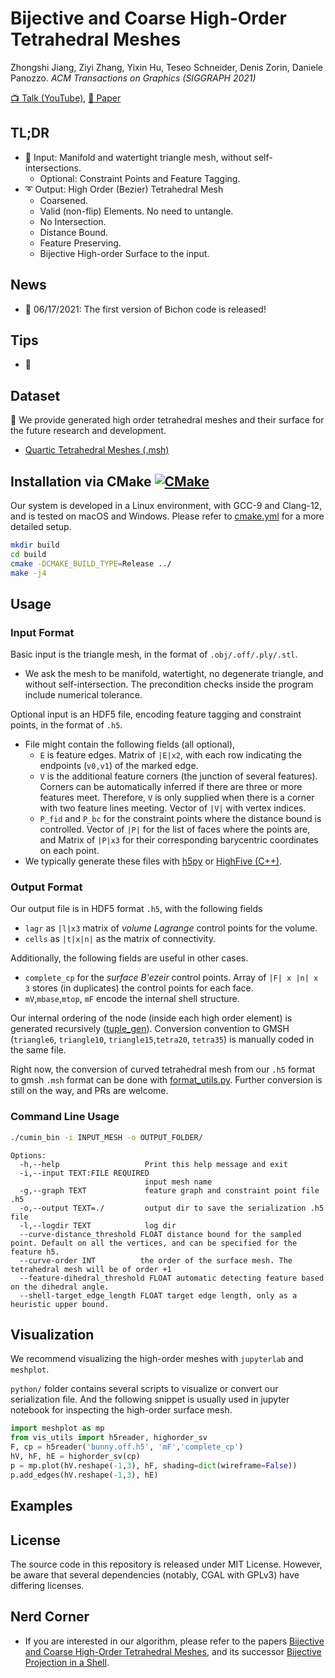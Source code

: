 # Bijective and Coarse High-Order Tetrahedral Meshes
Zhongshi Jiang, Ziyi Zhang, Yixin Hu, Teseo Schneider, Denis Zorin, Daniele Panozzo. 
*ACM Transactions on Graphics (SIGGRAPH 2021)*

[📺 Talk (YouTube)](https://youtu.be/yfztQw78gnE), [📝 Paper](https://cs.nyu.edu/~zhongshi/files/bichon_preview.pdf)
## TL;DR
- 📐 Input: Manifold and watertight triangle mesh, without self-intersections.
	- Optional: Constraint Points and Feature Tagging.
- ➰ Output: High Order (Bezier) Tetrahedral Mesh
	- Coarsened.
	- Valid (non-flip) Elements. No need to untangle.
	- No Intersection.
	- Distance Bound.
	- Feature Preserving.
	- Bijective High-order Surface to the input. 
## News
- 📰 06/17/2021: The first version of Bichon code is released!
## Tips
- 📌 
## Dataset
:confetti_ball: We provide generated high order tetrahedral meshes and their surface for the
future research and development.
- [Quartic Tetrahedral Meshes (.msh)](https://drive.google.com/file/d/1Gw3vza0GkY0pMf4kLcrOzQeCIlbEp4Cs/view?usp=sharing)

## Installation via CMake [![CMake](https://github.com/jiangzhongshi/bichon/actions/workflows/cmake.yml/badge.svg)](https://github.com/jiangzhongshi/bichon/actions/workflows/cmake.yml)
Our system is developed in a Linux environment, with GCC-9 and Clang-12, and is tested on macOS and Windows. 
Please refer to [cmake.yml](.github/workflows/cmake.yml) for a more detailed setup.

```bash
mkdir build
cd build
cmake -DCMAKE_BUILD_TYPE=Release ../
make -j4
```

## Usage
### Input Format
Basic input is the triangle mesh, in the format of `.obj/.off/.ply/.stl`. 
- We ask the mesh to be manifold, watertight, no degenerate triangle, and without self-intersection. The precondition checks inside the program include numerical tolerance.

Optional input is an HDF5 file, encoding feature tagging and constraint points, in the format of `.h5`. 
- File might contain the following fields (all optional),
  - `E` is feature edges. Matrix of `|E|x2`, with each row indicating the endpoints (`v0,v1`) of the marked edge.
  - `V` is the additional feature corners (the junction of several features). Corners can be automatically inferred if there are three or more features meet. Therefore, `V` is only supplied when there is a corner with two feature lines meeting. Vector of `|V|` with vertex indices.
  - `P_fid` and `P_bc` for the constraint points where the distance bound is controlled. Vector of `|P|` for the list of faces where the points are, and Matrix of `|P|x3` for their corresponding barycentric coordinates on each point.
- We typically generate these files with [h5py](https://pypi.org/project/h5py/) or [HighFive (C++)](https://github.com/BlueBrain/HighFive).

### Output Format
Our output file is in HDF5 format `.h5`, with the following fields
- `lagr` as `|l|x3` matrix of *volume Lagrange* control points for the volume.
- `cells` as `|t|x|n|` as the matrix of connectivity.

Additionally, the following fields are useful in other cases.
- `complete_cp` for the *surface B\'ezeir* control points. Array of `|F| x |n| x 3` stores (in duplicates) the control points for each face.
- `mV`,`mbase`,`mtop`, `mF` encode the internal shell structure.

Our internal ordering of the node (inside each high order element) is generated recursively ([tuple_gen](python/curve/fem_generator.py:L86)).
Conversion convention to GMSH (`triangle6`, `triangle10`, `triangle15`,`tetra20`, `tetra35`) is manually coded in the same file. 

Right now, the conversion of curved tetrahedral mesh from our `.h5` format to gmsh `.msh` format can be done with [format_utils.py](python/format_utils.py).
Further conversion is still on the way, and PRs are welcome.
### Command Line Usage
```bash
./cumin_bin -i INPUT_MESH -o OUTPUT_FOLDER/
```

```
Options:
  -h,--help                   Print this help message and exit
  -i,--input TEXT:FILE REQUIRED
                              input mesh name
  -g,--graph TEXT             feature graph and constraint point file .h5
  -o,--output TEXT=./         output dir to save the serialization .h5 file
  -l,--logdir TEXT            log dir
  --curve-distance_threshold FLOAT distance bound for the sampled point. Default on all the vertices, and can be specified for the feature h5.
  --curve-order INT          the order of the surface mesh. The tetrahedral mesh will be of order +1
  --feature-dihedral_threshold FLOAT automatic detecting feature based on the dihedral angle.
  --shell-target_edge_length FLOAT target edge length, only as a heuristic upper bound.
```

## Visualization
We recommend visualizing the high-order meshes with `jupyterlab` and `meshplot`.

`python/` folder contains several scripts to visualize or convert our serialization file. And the following snippet is usually used in jupyter notebook for inspecting the high-order surface mesh.
```python
import meshplot as mp
from vis_utils import h5reader, highorder_sv
F, cp = h5reader('bunny.off.h5', 'mF','complete_cp')
hV, hF, hE = highorder_sv(cp)
p = mp.plot(hV.reshape(-1,3), hF, shading=dict(wireframe=False))
p.add_edges(hV.reshape(-1,3), hE)
```

## Examples

## License
The source code in this repository is released under MIT License. However, be aware that several dependencies (notably, CGAL with GPLv3) have differing licenses.

## Nerd Corner
- If you are interested in our algorithm,
please refer to the papers [Bijective and Coarse High-Order Tetrahedral Meshes](https://cs.nyu.edu/~zhongshi/files/bichon_preview.pdf), and its successor [Bijective Projection in a Shell](https://dl.acm.org/doi/abs/10.1145/3414685.3417769).
